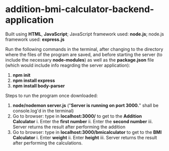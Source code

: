 # addition-bmi-calculator-backend-application

Built using **HTML**, **JavaScript**; JavaScript framework used: **node.js**; node.js framework used: **express.js**

Run the following commands in the terminal, after changing to the directory where the files of the program are saved, and before starting the server (to include the necessary **node-modules**) as well as the **package.json** file (which would include info reagrding the server application):

1. **npm init**
2. **npm install express**
3. **npm install body-parser**

Steps to run the program once downloaded:

1. **node/nodemon server.js** ("**Server is running on port 3000.**" shall be console.log'd in the terminal)
2. Go to browser: type in **localhost:3000/** to get to the **Addition Calculator**
  i. Enter the **first number**
  ii. Enter the **second number**
  iii. Server returns the result after performing the addition
3. Go to browser: type in **localhost:3000/bmicalculator** to get to the **BMI Calculator**
  i. Enter **weight**
  ii. Enter **height**
  iii. Server returns the result after performing the calculations.
